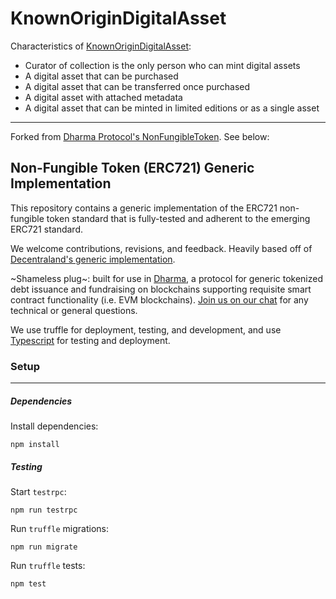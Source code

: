 
# KnownOriginDigitalAsset

Characteristics of [KnownOriginDigitalAsset](https://github.com/knownorigin/NonFungibleToken/blob/master/contracts/KnownOriginDigitalAsset.sol): 

* Curator of collection is the only person who can mint digital assets
* A digital asset that can be purchased
* A digital asset that can be transferred once purchased
* A digital asset with attached metadata
* A digital asset that can be minted in limited editions or as a single asset


------------
Forked from [Dharma Protocol's NonFungibleToken](https://github.com/dharmaprotocol/NonFungibleToken). See below:

## Non-Fungible Token (ERC721) Generic Implementation

This repository contains a generic implementation of the ERC721 non-fungible token standard that is fully-tested and adherent to the emerging ERC721 standard.

We welcome contributions, revisions, and feedback.  Heavily based off of [Decentraland's generic implementation](https://github.com/decentraland/land/blob/master/contracts/BasicNFT.sol).

~Shameless plug~: built for use in [Dharma](https://dharma.io), a protocol for generic tokenized debt issuance and fundraising on blockchains supporting requisite smart contract functionality (i.e. EVM blockchains).  [Join us on our chat](https://chat.dharma.io) for any technical or general questions.

We use truffle for deployment, testing, and development, and use [Typescript](https://www.typescriptlang.org/) for testing and deployment.

### Setup
---------------
##### Dependencies

Install dependencies:
```
npm install
```

##### Testing

Start `testrpc`:
```
npm run testrpc
```
Run `truffle` migrations:
```
npm run migrate
```
Run `truffle` tests:
```
npm test
```
